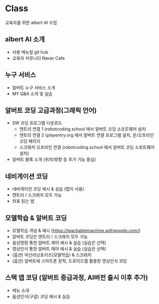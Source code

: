 # Class
교육자를 위한 albert AI 수업


albert AI 소개
--
 - 사용 메뉴얼 git hub
 - 교육자 커뮤니티 Naver Cafe  


누구 서비스 
--
- 알버트 누구 서비스 소개
- MY Q&A 소개 및 실습
 

알버트 코딩 고급과정(그래픽 언어)
--
- SW 코딩 프로그램 다운로드
  - 엔트리 연결 1 (robotcoding.school 에서 알버트 코딩 소프트웨어 설치
  - 엔트리 연결 2 (playentry.org 에서 알버트 연결 프로그램 설치, 온/오프라인 코딩 페이지
  - 스크래치 오프라인 연결 (robotcoding.school 에서 알버트 코딩 소프트웨어 설치)
- 알버트 블록 소개 (위치/방향 등 추가 기능 중심)
 

네비게이션 코딩
--
- 네비게이션 코딩 예시 & 실습 (맵지 사용)
- 엔트리 / 스크래치 모두 가능
- 좌표 읽는 법

 

모델학습 & 알버트 코딩
--
- 모델학습 개념 & 예시 (https://teachablemachine.withgoogle.com/)
- 알버트 코딩은 엔트리 / 스크래치 모두 가능
- 음성명령 통한 알버트 제어 예시 & 실습 (실습은 선택)
- 영상인식 통한 알버트 제어 예시 & 실습 (실습은 선택)
- (옵션) 머신러닝포키즈(모델학습) & 스크래치
- (옵션) 알버트에 스마트폰 장착, 드로이드캠 활용한 영상인식 코딩
 

스택 앱 코딩 (알버트 중급과정, AI버전 출시 이후 추가)
--
- 메뉴 소개
- 음성인식(구글) 코딩 예시 & 실습


